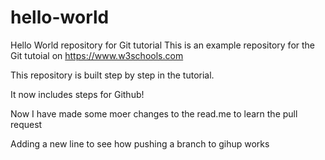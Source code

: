 # hello-world
Hello World repository for Git tutorial
This is an example repository for the Git tutoial on https://www.w3schools.com

This repository is built step by step in the tutorial.

It now includes steps for Github!

Now I have made some moer changes to the read.me to learn the pull request

Adding a new line to see how pushing a branch to gihup works
